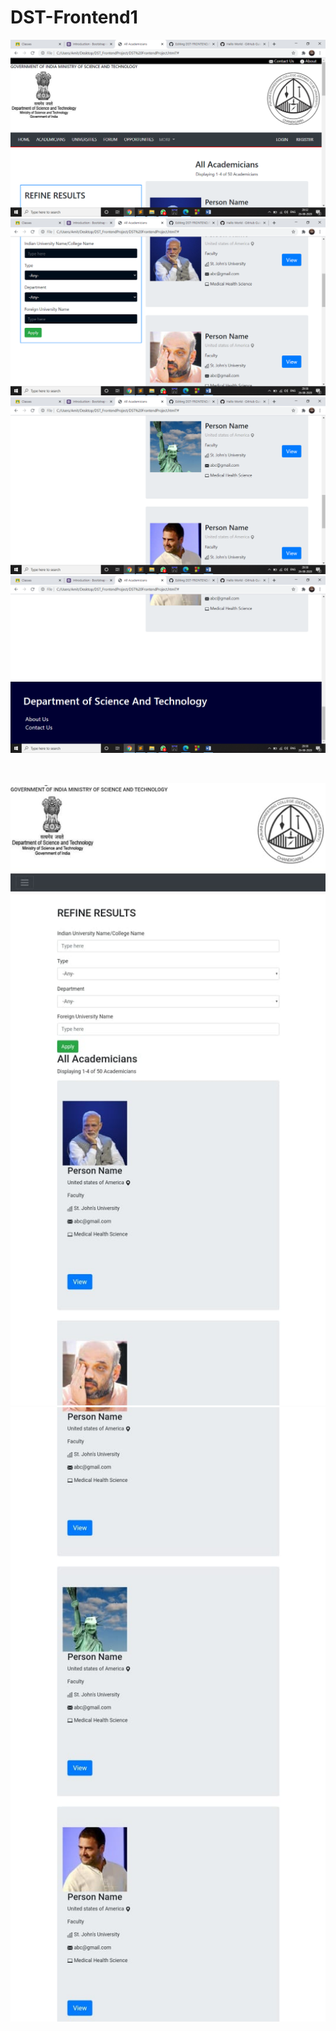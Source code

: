 # DST-Frontend1

![](screenshots/ss1.png)
![](screenshots/ss2.png)
![](screenshots/ss3.png)
![](screenshots/ss4.png)

<br>

![](screenshots/SS(mobile)1.jpeg)
![](screenshots/SS(mobile)2.jpeg)
